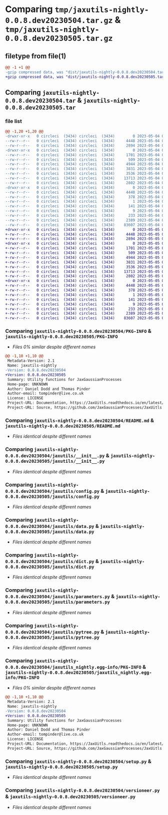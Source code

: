# Comparing `tmp/jaxutils-nightly-0.0.8.dev20230504.tar.gz` & `tmp/jaxutils-nightly-0.0.8.dev20230505.tar.gz`

## filetype from file(1)

```diff
@@ -1 +1 @@
-gzip compressed data, was "dist/jaxutils-nightly-0.0.8.dev20230504.tar", last modified: Thu May  4 00:06:39 2023, max compression
+gzip compressed data, was "dist/jaxutils-nightly-0.0.8.dev20230505.tar", last modified: Fri May  5 00:06:59 2023, max compression
```

## Comparing `jaxutils-nightly-0.0.8.dev20230504.tar` & `jaxutils-nightly-0.0.8.dev20230505.tar`

### file list

```diff
@@ -1,20 +1,20 @@
-drwxr-xr-x   0 circleci  (3434) circleci  (3434)        0 2023-05-04 00:06:39.399452 jaxutils-nightly-0.0.8.dev20230504/
--rw-r--r--   0 circleci  (3434) circleci  (3434)     4448 2023-05-04 00:06:39.399452 jaxutils-nightly-0.0.8.dev20230504/PKG-INFO
--rw-r--r--   0 circleci  (3434) circleci  (3434)     2894 2023-05-04 00:06:33.000000 jaxutils-nightly-0.0.8.dev20230504/README.md
-drwxr-xr-x   0 circleci  (3434) circleci  (3434)        0 2023-05-04 00:06:39.403452 jaxutils-nightly-0.0.8.dev20230504/jaxutils/
--rw-r--r--   0 circleci  (3434) circleci  (3434)     1701 2023-05-04 00:06:33.000000 jaxutils-nightly-0.0.8.dev20230504/jaxutils/__init__.py
--rw-r--r--   0 circleci  (3434) circleci  (3434)      509 2023-05-04 00:06:39.403452 jaxutils-nightly-0.0.8.dev20230504/jaxutils/_version.py
--rw-r--r--   0 circleci  (3434) circleci  (3434)     4944 2023-05-04 00:06:33.000000 jaxutils-nightly-0.0.8.dev20230504/jaxutils/config.py
--rw-r--r--   0 circleci  (3434) circleci  (3434)     3831 2023-05-04 00:06:33.000000 jaxutils-nightly-0.0.8.dev20230504/jaxutils/data.py
--rw-r--r--   0 circleci  (3434) circleci  (3434)     3536 2023-05-04 00:06:33.000000 jaxutils-nightly-0.0.8.dev20230504/jaxutils/dict.py
--rw-r--r--   0 circleci  (3434) circleci  (3434)    13713 2023-05-04 00:06:33.000000 jaxutils-nightly-0.0.8.dev20230504/jaxutils/parameters.py
--rw-r--r--   0 circleci  (3434) circleci  (3434)     2802 2023-05-04 00:06:33.000000 jaxutils-nightly-0.0.8.dev20230504/jaxutils/pytree.py
-drwxr-xr-x   0 circleci  (3434) circleci  (3434)        0 2023-05-04 00:06:39.399452 jaxutils-nightly-0.0.8.dev20230504/jaxutils_nightly.egg-info/
--rw-r--r--   0 circleci  (3434) circleci  (3434)     4448 2023-05-04 00:06:39.000000 jaxutils-nightly-0.0.8.dev20230504/jaxutils_nightly.egg-info/PKG-INFO
--rw-r--r--   0 circleci  (3434) circleci  (3434)      378 2023-05-04 00:06:39.000000 jaxutils-nightly-0.0.8.dev20230504/jaxutils_nightly.egg-info/SOURCES.txt
--rw-r--r--   0 circleci  (3434) circleci  (3434)        1 2023-05-04 00:06:39.000000 jaxutils-nightly-0.0.8.dev20230504/jaxutils_nightly.egg-info/dependency_links.txt
--rw-r--r--   0 circleci  (3434) circleci  (3434)      141 2023-05-04 00:06:39.000000 jaxutils-nightly-0.0.8.dev20230504/jaxutils_nightly.egg-info/requires.txt
--rw-r--r--   0 circleci  (3434) circleci  (3434)        9 2023-05-04 00:06:39.000000 jaxutils-nightly-0.0.8.dev20230504/jaxutils_nightly.egg-info/top_level.txt
--rw-r--r--   0 circleci  (3434) circleci  (3434)      233 2023-05-04 00:06:39.403452 jaxutils-nightly-0.0.8.dev20230504/setup.cfg
--rw-r--r--   0 circleci  (3434) circleci  (3434)     2389 2023-05-04 00:06:33.000000 jaxutils-nightly-0.0.8.dev20230504/setup.py
--rw-r--r--   0 circleci  (3434) circleci  (3434)    83607 2023-05-04 00:06:33.000000 jaxutils-nightly-0.0.8.dev20230504/versioneer.py
+drwxr-xr-x   0 circleci  (3434) circleci  (3434)        0 2023-05-05 00:06:59.229680 jaxutils-nightly-0.0.8.dev20230505/
+-rw-r--r--   0 circleci  (3434) circleci  (3434)     4448 2023-05-05 00:06:59.229680 jaxutils-nightly-0.0.8.dev20230505/PKG-INFO
+-rw-r--r--   0 circleci  (3434) circleci  (3434)     2894 2023-05-05 00:06:52.000000 jaxutils-nightly-0.0.8.dev20230505/README.md
+drwxr-xr-x   0 circleci  (3434) circleci  (3434)        0 2023-05-05 00:06:59.229680 jaxutils-nightly-0.0.8.dev20230505/jaxutils/
+-rw-r--r--   0 circleci  (3434) circleci  (3434)     1701 2023-05-05 00:06:52.000000 jaxutils-nightly-0.0.8.dev20230505/jaxutils/__init__.py
+-rw-r--r--   0 circleci  (3434) circleci  (3434)      509 2023-05-05 00:06:59.229680 jaxutils-nightly-0.0.8.dev20230505/jaxutils/_version.py
+-rw-r--r--   0 circleci  (3434) circleci  (3434)     4944 2023-05-05 00:06:52.000000 jaxutils-nightly-0.0.8.dev20230505/jaxutils/config.py
+-rw-r--r--   0 circleci  (3434) circleci  (3434)     3831 2023-05-05 00:06:52.000000 jaxutils-nightly-0.0.8.dev20230505/jaxutils/data.py
+-rw-r--r--   0 circleci  (3434) circleci  (3434)     3536 2023-05-05 00:06:52.000000 jaxutils-nightly-0.0.8.dev20230505/jaxutils/dict.py
+-rw-r--r--   0 circleci  (3434) circleci  (3434)    13713 2023-05-05 00:06:52.000000 jaxutils-nightly-0.0.8.dev20230505/jaxutils/parameters.py
+-rw-r--r--   0 circleci  (3434) circleci  (3434)     2802 2023-05-05 00:06:52.000000 jaxutils-nightly-0.0.8.dev20230505/jaxutils/pytree.py
+drwxr-xr-x   0 circleci  (3434) circleci  (3434)        0 2023-05-05 00:06:59.229680 jaxutils-nightly-0.0.8.dev20230505/jaxutils_nightly.egg-info/
+-rw-r--r--   0 circleci  (3434) circleci  (3434)     4448 2023-05-05 00:06:59.000000 jaxutils-nightly-0.0.8.dev20230505/jaxutils_nightly.egg-info/PKG-INFO
+-rw-r--r--   0 circleci  (3434) circleci  (3434)      378 2023-05-05 00:06:59.000000 jaxutils-nightly-0.0.8.dev20230505/jaxutils_nightly.egg-info/SOURCES.txt
+-rw-r--r--   0 circleci  (3434) circleci  (3434)        1 2023-05-05 00:06:59.000000 jaxutils-nightly-0.0.8.dev20230505/jaxutils_nightly.egg-info/dependency_links.txt
+-rw-r--r--   0 circleci  (3434) circleci  (3434)      141 2023-05-05 00:06:59.000000 jaxutils-nightly-0.0.8.dev20230505/jaxutils_nightly.egg-info/requires.txt
+-rw-r--r--   0 circleci  (3434) circleci  (3434)        9 2023-05-05 00:06:59.000000 jaxutils-nightly-0.0.8.dev20230505/jaxutils_nightly.egg-info/top_level.txt
+-rw-r--r--   0 circleci  (3434) circleci  (3434)      233 2023-05-05 00:06:59.229680 jaxutils-nightly-0.0.8.dev20230505/setup.cfg
+-rw-r--r--   0 circleci  (3434) circleci  (3434)     2389 2023-05-05 00:06:52.000000 jaxutils-nightly-0.0.8.dev20230505/setup.py
+-rw-r--r--   0 circleci  (3434) circleci  (3434)    83607 2023-05-05 00:06:52.000000 jaxutils-nightly-0.0.8.dev20230505/versioneer.py
```

### Comparing `jaxutils-nightly-0.0.8.dev20230504/PKG-INFO` & `jaxutils-nightly-0.0.8.dev20230505/PKG-INFO`

 * *Files 0% similar despite different names*

```diff
@@ -1,10 +1,10 @@
 Metadata-Version: 2.1
 Name: jaxutils-nightly
-Version: 0.0.8.dev20230504
+Version: 0.0.8.dev20230505
 Summary: Utility functions for JaxGaussianProcesses
 Home-page: UNKNOWN
 Author: Daniel Dodd and Thomas Pinder
 Author-email: tompinder@live.co.uk
 License: LICENSE
 Project-URL: Documentation, https://JaxUitls.readthedocs.io/en/latest/
 Project-URL: Source, https://github.com/JaxGaussianProcesses/JaxUitls
```

### Comparing `jaxutils-nightly-0.0.8.dev20230504/README.md` & `jaxutils-nightly-0.0.8.dev20230505/README.md`

 * *Files identical despite different names*

### Comparing `jaxutils-nightly-0.0.8.dev20230504/jaxutils/__init__.py` & `jaxutils-nightly-0.0.8.dev20230505/jaxutils/__init__.py`

 * *Files identical despite different names*

### Comparing `jaxutils-nightly-0.0.8.dev20230504/jaxutils/config.py` & `jaxutils-nightly-0.0.8.dev20230505/jaxutils/config.py`

 * *Files identical despite different names*

### Comparing `jaxutils-nightly-0.0.8.dev20230504/jaxutils/data.py` & `jaxutils-nightly-0.0.8.dev20230505/jaxutils/data.py`

 * *Files identical despite different names*

### Comparing `jaxutils-nightly-0.0.8.dev20230504/jaxutils/dict.py` & `jaxutils-nightly-0.0.8.dev20230505/jaxutils/dict.py`

 * *Files identical despite different names*

### Comparing `jaxutils-nightly-0.0.8.dev20230504/jaxutils/parameters.py` & `jaxutils-nightly-0.0.8.dev20230505/jaxutils/parameters.py`

 * *Files identical despite different names*

### Comparing `jaxutils-nightly-0.0.8.dev20230504/jaxutils/pytree.py` & `jaxutils-nightly-0.0.8.dev20230505/jaxutils/pytree.py`

 * *Files identical despite different names*

### Comparing `jaxutils-nightly-0.0.8.dev20230504/jaxutils_nightly.egg-info/PKG-INFO` & `jaxutils-nightly-0.0.8.dev20230505/jaxutils_nightly.egg-info/PKG-INFO`

 * *Files 0% similar despite different names*

```diff
@@ -1,10 +1,10 @@
 Metadata-Version: 2.1
 Name: jaxutils-nightly
-Version: 0.0.8.dev20230504
+Version: 0.0.8.dev20230505
 Summary: Utility functions for JaxGaussianProcesses
 Home-page: UNKNOWN
 Author: Daniel Dodd and Thomas Pinder
 Author-email: tompinder@live.co.uk
 License: LICENSE
 Project-URL: Documentation, https://JaxUitls.readthedocs.io/en/latest/
 Project-URL: Source, https://github.com/JaxGaussianProcesses/JaxUitls
```

### Comparing `jaxutils-nightly-0.0.8.dev20230504/setup.py` & `jaxutils-nightly-0.0.8.dev20230505/setup.py`

 * *Files identical despite different names*

### Comparing `jaxutils-nightly-0.0.8.dev20230504/versioneer.py` & `jaxutils-nightly-0.0.8.dev20230505/versioneer.py`

 * *Files identical despite different names*

